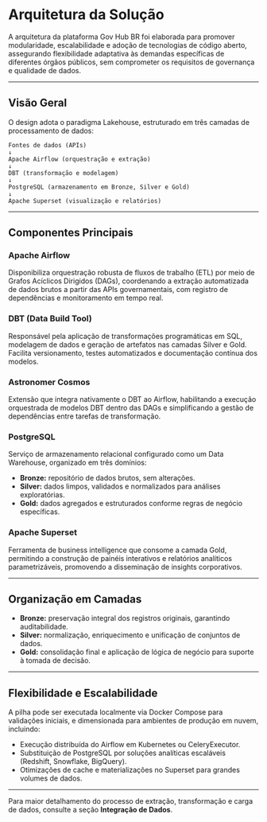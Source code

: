 # Arquitetura da Solução

A arquitetura da plataforma Gov Hub BR foi elaborada para promover modularidade, escalabilidade e adoção de tecnologias de código aberto, assegurando flexibilidade adaptativa às demandas específicas de diferentes órgãos públicos, sem comprometer os requisitos de governança e qualidade de dados.

---

## Visão Geral

O design adota o paradigma Lakehouse, estruturado em três camadas de processamento de dados:

    Fontes de dados (APIs)
    ↓
    Apache Airflow (orquestração e extração)
    ↓
    DBT (transformação e modelagem)
    ↓
    PostgreSQL (armazenamento em Bronze, Silver e Gold)
    ↓
    Apache Superset (visualização e relatórios)

---

## Componentes Principais

### Apache Airflow

Disponibiliza orquestração robusta de fluxos de trabalho (ETL) por meio de Grafos Acíclicos Dirigidos (DAGs), coordenando a extração automatizada de dados brutos a partir das APIs governamentais, com registro de dependências e monitoramento em tempo real.

### DBT (Data Build Tool)

Responsável pela aplicação de transformações programáticas em SQL, modelagem de dados e geração de artefatos nas camadas Silver e Gold. Facilita versionamento, testes automatizados e documentação contínua dos modelos.

### Astronomer Cosmos

Extensão que integra nativamente o DBT ao Airflow, habilitando a execução orquestrada de modelos DBT dentro das DAGs e simplificando a gestão de dependências entre tarefas de transformação.

### PostgreSQL

Serviço de armazenamento relacional configurado como um Data Warehouse, organizado em três domínios:

- **Bronze:** repositório de dados brutos, sem alterações.
- **Silver:** dados limpos, validados e normalizados para análises exploratórias.
- **Gold:** dados agregados e estruturados conforme regras de negócio específicas.

### Apache Superset

Ferramenta de business intelligence que consome a camada Gold, permitindo a construção de painéis interativos e relatórios analíticos parametrizáveis, promovendo a disseminação de insights corporativos.

---

## Organização em Camadas

- **Bronze:** preservação integral dos registros originais, garantindo auditabilidade.
- **Silver:** normalização, enriquecimento e unificação de conjuntos de dados.
- **Gold:** consolidação final e aplicação de lógica de negócio para suporte à tomada de decisão.

---

## Flexibilidade e Escalabilidade

A pilha pode ser executada localmente via Docker Compose para validações iniciais, e dimensionada para ambientes de produção em nuvem, incluindo:

- Execução distribuída do Airflow em Kubernetes ou CeleryExecutor.
- Substituição de PostgreSQL por soluções analíticas escaláveis (Redshift, Snowflake, BigQuery).
- Otimizações de cache e materializações no Superset para grandes volumes de dados.

---

Para maior detalhamento do processo de extração, transformação e carga de dados, consulte a seção **Integração de Dados**.
